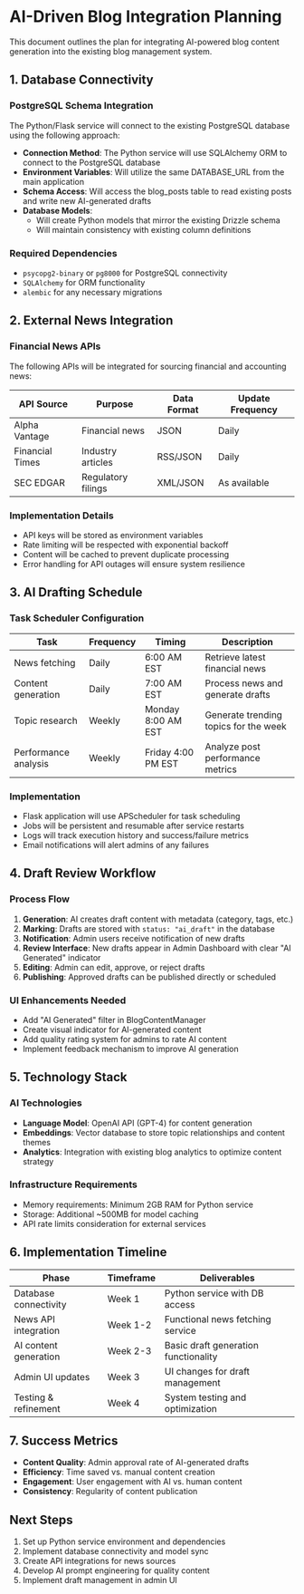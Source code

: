 # AI-Driven Blog Integration Planning

This document outlines the plan for integrating AI-powered blog content generation into the existing blog management system.

## 1. Database Connectivity

### PostgreSQL Schema Integration

The Python/Flask service will connect to the existing PostgreSQL database using the following approach:

- **Connection Method**: The Python service will use SQLAlchemy ORM to connect to the PostgreSQL database
- **Environment Variables**: Will utilize the same DATABASE_URL from the main application
- **Schema Access**: Will access the blog_posts table to read existing posts and write new AI-generated drafts
- **Database Models**:
  - Will create Python models that mirror the existing Drizzle schema
  - Will maintain consistency with existing column definitions

### Required Dependencies
- `psycopg2-binary` or `pg8000` for PostgreSQL connectivity
- `SQLAlchemy` for ORM functionality
- `alembic` for any necessary migrations

## 2. External News Integration

### Financial News APIs

The following APIs will be integrated for sourcing financial and accounting news:

| API Source | Purpose | Data Format | Update Frequency |
|------------|---------|-------------|------------------|
| Alpha Vantage | Financial news | JSON | Daily |
| Financial Times | Industry articles | RSS/JSON | Daily |
| SEC EDGAR | Regulatory filings | XML/JSON | As available |

### Implementation Details
- API keys will be stored as environment variables
- Rate limiting will be respected with exponential backoff
- Content will be cached to prevent duplicate processing
- Error handling for API outages will ensure system resilience

## 3. AI Drafting Schedule

### Task Scheduler Configuration

| Task | Frequency | Timing | Description |
|------|-----------|--------|-------------|
| News fetching | Daily | 6:00 AM EST | Retrieve latest financial news |
| Content generation | Daily | 7:00 AM EST | Process news and generate drafts |
| Topic research | Weekly | Monday 8:00 AM EST | Generate trending topics for the week |
| Performance analysis | Weekly | Friday 4:00 PM EST | Analyze post performance metrics |

### Implementation
- Flask application will use APScheduler for task scheduling
- Jobs will be persistent and resumable after service restarts
- Logs will track execution history and success/failure metrics
- Email notifications will alert admins of any failures

## 4. Draft Review Workflow

### Process Flow

1. **Generation**: AI creates draft content with metadata (category, tags, etc.)
2. **Marking**: Drafts are stored with `status: "ai_draft"` in the database
3. **Notification**: Admin users receive notification of new drafts
4. **Review Interface**: New drafts appear in Admin Dashboard with clear "AI Generated" indicator
5. **Editing**: Admin can edit, approve, or reject drafts
6. **Publishing**: Approved drafts can be published directly or scheduled

### UI Enhancements Needed
- Add "AI Generated" filter in BlogContentManager
- Create visual indicator for AI-generated content
- Add quality rating system for admins to rate AI content
- Implement feedback mechanism to improve AI generation

## 5. Technology Stack

### AI Technologies
- **Language Model**: OpenAI API (GPT-4) for content generation
- **Embeddings**: Vector database to store topic relationships and content themes
- **Analytics**: Integration with existing blog analytics to optimize content strategy

### Infrastructure Requirements
- Memory requirements: Minimum 2GB RAM for Python service
- Storage: Additional ~500MB for model caching
- API rate limits consideration for external services

## 6. Implementation Timeline

| Phase | Timeframe | Deliverables |
|-------|-----------|--------------|
| Database connectivity | Week 1 | Python service with DB access |
| News API integration | Week 1-2 | Functional news fetching service |
| AI content generation | Week 2-3 | Basic draft generation functionality |
| Admin UI updates | Week 3 | UI changes for draft management |
| Testing & refinement | Week 4 | System testing and optimization |

## 7. Success Metrics

- **Content Quality**: Admin approval rate of AI-generated drafts
- **Efficiency**: Time saved vs. manual content creation
- **Engagement**: User engagement with AI vs. human content
- **Consistency**: Regularity of content publication

## Next Steps

1. Set up Python service environment and dependencies
2. Implement database connectivity and model sync
3. Create API integrations for news sources
4. Develop AI prompt engineering for quality content
5. Implement draft management in admin UI
